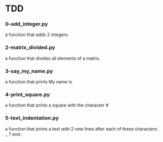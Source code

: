 # TDD
### 0-add_integer.py
a function that adds 2 integers.
### 2-matrix_divided.py
a function that divides all elements of a matrix.
### 3-say_my_name.py
a function that prints My name is <first name> <last name>
### 4-print_square.py
a function that prints a square with the character #
### 5-text_indentation.py
a function that prints a text with 2 new lines after each of these characters: ., ? and :
